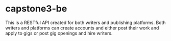 # capstone3-be

This is a RESTful API created for both writers and publishing platforms. Both writers and platforms can create accounts and either post their work and apply to gigs or post gig openings and hire writers.
